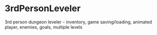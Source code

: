 # 3rdPersonLeveler
3rd person dungeon leveler - inventory, game saving/loading, animated player, enemies, goals, multiple levels
